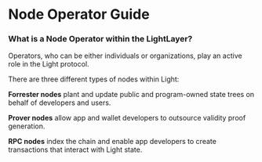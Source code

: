 # Node Operator Guide

### What is a Node Operator within the LightLayer?[​](https://docs.eigenlayer.xyz/eigenlayer/operator-guides/operator-introduction#what-is-a-node-operator-within-eigenlayer) <a href="#what-is-a-node-operator-within-eigenlayer" id="what-is-a-node-operator-within-eigenlayer"></a>

Operators, who can be either individuals or organizations, play an active role in the Light protocol.&#x20;

There are three different types of nodes within Light:

**Forrester nodes** plant and update public and program-owned state trees on behalf of developers and users.

**Prover nodes** allow app and wallet developers to outsource validity proof generation.

**RPC nodes** index the chain and enable app developers to create transactions that interact with Light state.
